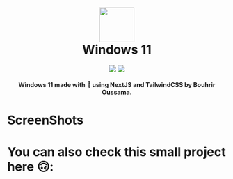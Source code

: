 <div align="center">
 <h1> <img src="https://win.itsvg.in/logo.png" width="80px"><br/>Windows 11</h1>
 <img src="https://img.shields.io/npm/v/npm?style=normal"/>
 <img src="https://img.shields.io/github/languages/code-size/Bouhrir/windows11?logo=github&style=normal"/>
</div>
<br/>

<div align="center">
  <b>Windows 11 made with 💛 using NextJS and TailwindCSS by Bouhrir Oussama.</b>
</div>

# ScreenShots


# You can also check this small project here 🙃:
